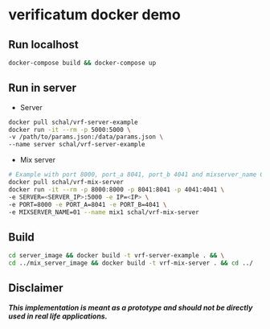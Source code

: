 # verificatum docker demo

## Run localhost

```bash
docker-compose build && docker-compose up
```

## Run in server

* Server
```bash
docker pull schal/vrf-server-example
docker run -it --rm -p 5000:5000 \
-v /path/to/params.json:/data/params.json \
--name server schal/vrf-server-example
```

* Mix server
```bash
# Example with port 8000, port_a 8041, port_b 4041 and mixserver_name 01
docker pull schal/vrf-mix-server
docker run -it --rm -p 8000:8000 -p 8041:8041 -p 4041:4041 \
-e SERVER=<SERVER_IP>:5000 -e IP=<IP> \
-e PORT=8000 -e PORT_A=8041 -e PORT_B=4041 \
-e MIXSERVER_NAME=01 --name mix1 schal/vrf-mix-server
```

## Build

```bash
cd server_image && docker build -t vrf-server-example . && \
cd ../mix_server_image && docker build -t vrf-mix-server . && cd ../
```

## Disclaimer

***This implementation is meant as a prototype and should not
be directly used in real life applications.***
